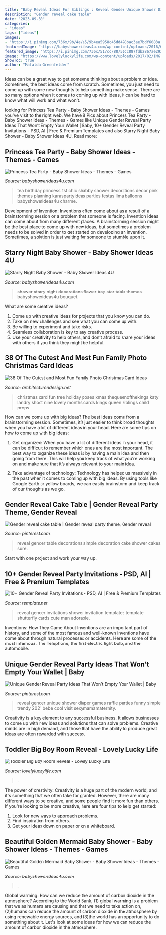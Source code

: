 ```yaml
---
title: "Baby Reveal Ideas For Siblings : Reveal Gender Unique Shower Diaper Games Raffle Parties Funny Simple Trendy 2021 Bebe Cool Visit Sexymamamaternity"
description: "Gender reveal cake table"
date: "2023-09-30"
categories:
- "ideas"
tags: ["ideas"]
images:
- "https://i.pinimg.com/736x/9b/4e/a5/9b4ea5958c45dd478bac3ae7bdf6083a.jpg"
featuredImage: "https://babyshowerideas4u.com/wp-content/uploads/2016/09/Starry-Night-Baby-Shower-Flower-Bouquet.jpg"
featured_image: "https://i.pinimg.com/736x/51/cc/88/51cc887fdb2867ae29386695188f4c47.jpg"
image: "https://www.lovelyluckylife.com/wp-content/uploads/2017/02/IMG_2742.jpg"
ShowToc: true
author: "Mafalda Greenfelder"
---
```



Ideas can be a great way to get someone thinking about a problem or idea. Sometimes, the best ideas come from scratch. Sometimes, you just need to come up with some new thoughts to help something make sense. There are so many options when it comes to coming up with ideas, it can be hard to know what will work and what won’t.

	

		
looking for Princess Tea Party - Baby Shower Ideas - Themes - Games you've visit to the right web. We have 8 Pics about Princess Tea Party - Baby Shower Ideas - Themes - Games like Unique Gender Reveal Party Ideas That Won’t Empty Your Wallet | Baby, 10+ Gender Reveal Party Invitations - PSD, AI | Free &amp; Premium Templates and also Starry Night Baby Shower - Baby Shower Ideas 4U. Read more:
		
    
## Princess Tea Party - Baby Shower Ideas - Themes - Games

<img loading=lazy src="http://www.babyshowerideas4u.com/wp-content/uploads/2014/01/CARLOTA10.jpg" onerror="this.onerror=null;this.src='https://tse3.mm.bing.net/th?id=OIP.3DLEd2CXGWfoZytObz1-UgHaJ3&amp;pid=15.1';" alt="Princess Tea Party - Baby Shower Ideas - Themes - Games">

_Source: babyshowerideas4u.com_

>tea birthday princess 1st chic shabby shower decorations decor pink themes planning karaspartyideas parties festas lima balloons babyshowerideas4u charme. 

	

Development of Invention: Inventions often come about as a result of a brainstorming session or a problem that someone is facing.
Invention ideas can come about from many different places. A brainstorming session might be the best place to come up with new ideas, but sometimes a problem needs to be solved in order to get started on developing an invention. Sometimes, a solution is just waiting for someone to stumble upon it.

    
## Starry Night Baby Shower - Baby Shower Ideas 4U

<img loading=lazy src="https://babyshowerideas4u.com/wp-content/uploads/2016/09/Starry-Night-Baby-Shower-Flower-Bouquet.jpg" onerror="this.onerror=null;this.src='https://tse2.mm.bing.net/th?id=OIP.Z1UekD01jwyO64vw-WDtYwHaJ4&amp;pid=15.1';" alt="Starry Night Baby Shower - Baby Shower Ideas 4U">

_Source: babyshowerideas4u.com_

>shower starry night decorations flower boy star table themes babyshowerideas4u bouquet. 

	

What are some creative ideas?
1. Come up with creative ideas for projects that you know you can do.
2. Take on new challenges and see what you can come up with. 
3. Be willing to experiment and take risks. 
4. Seamless collaboration is key to any creative process. 
5. Use your creativity to help others, and don’t afraid to share your ideas with others if you think they might be helpful.

    
## 38 Of The Cutest And Most Fun Family Photo Christmas Card Ideas

<img loading=lazy src="http://www.woohome.com/wp-content/uploads/2014/12/family-christmas-card-ideas-34.jpg" onerror="this.onerror=null;this.src='https://tse4.mm.bing.net/th?id=OIP.-xqVDXphzHr1UOdchOjrdQHaKX&amp;pid=15.1';" alt="38 Of The Cutest and Most Fun Family Photo Christmas Card Ideas">

_Source: architecturendesign.net_

>christmas card fun tree holiday poses xmas thequeenofthekings katy landry shoot nine lovely months cards kings queen siblings child props. 

	

How can we come up with big ideas?
The best ideas come from a brainstorming session. Sometimes, it’s just easier to think broad thoughts when you have a lot of different ideas in your head. Here are some tips on how to come up with big ideas:
1. Get organized: When you have a lot of different ideas in your head, it can be difficult to remember which ones are the most important. The best way to organize these ideas is by having a main idea and then going from there. This will help you keep track of what you’re working on and make sure that it’s always relevant to your main idea.

2. Take advantage of technology: Technology has helped us massively in the past when it comes to coming up with big ideas. By using tools like Google Earth or yellow boards, we can easily brainstorm and keep track of our thoughts as we go.

    
## Gender Reveal Cake Table | Gender Reveal Party Theme, Gender Reveal

<img loading=lazy src="https://i.pinimg.com/736x/9b/4e/a5/9b4ea5958c45dd478bac3ae7bdf6083a.jpg" onerror="this.onerror=null;this.src='https://tse4.mm.bing.net/th?id=OIP.ST61ZJJQlOKesQTnLZTBSAHaJ3&amp;pid=15.1';" alt="Gender reveal cake table | Gender reveal party theme, Gender reveal">

_Source: pinterest.com_

>reveal gender table decorations simple decoration cake shower cakes sure. 

	

Start with one project and work your way up.

    
## 10+ Gender Reveal Party Invitations - PSD, AI | Free &amp; Premium Templates

<img loading=lazy src="https://images.template.net/wp-content/uploads/2017/02/gender-reveal-baby-shower-invitation11.jpg" onerror="this.onerror=null;this.src='https://tse3.mm.bing.net/th?id=OIP.BWS_ZDKlZmg5pIpEW2NfmAHaKJ&amp;pid=15.1';" alt="10+ Gender Reveal Party Invitations - PSD, AI | Free &amp; Premium Templates">

_Source: template.net_

>reveal gender invitations shower invitation templates template shutterfly cards cute man adorable. 

	

Inventions: How They Came About
Inventions are an important part of history, and some of the most famous and well-known inventions have come about through natural processes or accidents. Here are some of the most infamous: The Telephone, the first electric light bulb, and the automobile.

    
## Unique Gender Reveal Party Ideas That Won’t Empty Your Wallet | Baby

<img loading=lazy src="https://i.pinimg.com/736x/51/cc/88/51cc887fdb2867ae29386695188f4c47.jpg" onerror="this.onerror=null;this.src='https://tse3.mm.bing.net/th?id=OIP.XcAwQOxOvzKWotkI8A41dAHaNK&amp;pid=15.1';" alt="Unique Gender Reveal Party Ideas That Won’t Empty Your Wallet | Baby">

_Source: pinterest.com_

>reveal gender unique shower diaper games raffle parties funny simple trendy 2021 bebe cool visit sexymamamaternity. 

	

Creativity is a key element to any successful business. It allows businesses to come up with new ideas and solutions that can solve problems. Creative minds are in high demand, and those that have the ability to produce great ideas are often rewarded with success.

    
## Toddler Big Boy Room Reveal - Lovely Lucky Life

<img loading=lazy src="https://www.lovelyluckylife.com/wp-content/uploads/2017/02/IMG_2742.jpg" onerror="this.onerror=null;this.src='https://tse3.mm.bing.net/th?id=OIP.Z3DfxJ91OJPFINlEesBkAAHaLH&amp;pid=15.1';" alt="Toddler Big Boy Room Reveal - Lovely Lucky Life">

_Source: lovelyluckylife.com_

>. 

	

The power of creativity:
Creativity is a huge part of the modern world, and it's something that we often take for granted. However, there are many different ways to be creative, and some people find it more fun than others. If you're looking to be more creative, here are four tips to help get started:
1. Look for new ways to approach problems.
2. Find inspiration from others.
3. Get your ideas down on paper or on a whiteboard.

    
## Beautiful Golden Mermaid Baby Shower - Baby Shower Ideas - Themes - Games

<img loading=lazy src="http://www.babyshowerideas4u.com/wp-content/uploads/2017/06/Beautiful-Golden-Mermaid-Shower-Buffet-Chair.jpg" onerror="this.onerror=null;this.src='https://tse2.mm.bing.net/th?id=OIP.bIG1ae80EN-9GPyU9CrqPgHaFb&amp;pid=15.1';" alt="Beautiful Golden Mermaid Baby Shower - Baby Shower Ideas - Themes - Games">

_Source: babyshowerideas4u.com_

>. 

	

Global warming: How can we reduce the amount of carbon dioxide in the atmosphere?
According to the World Bank, (1) global warming is a problem that we as humans are causing and that we need to take action on, (2)humans can reduce the amount of carbon dioxide in the atmosphere by using renewable energy sources, and (3)the world has an opportunity to do something about it. Let's look at some ideas for how we can reduce the amount of carbon dioxide in the atmosphere.

